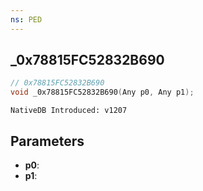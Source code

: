 ```yaml
---
ns: PED
---
```

## _0x78815FC52832B690

```c
// 0x78815FC52832B690
void _0x78815FC52832B690(Any p0, Any p1);
```

```
NativeDB Introduced: v1207
```

## Parameters
* **p0**:
* **p1**:
